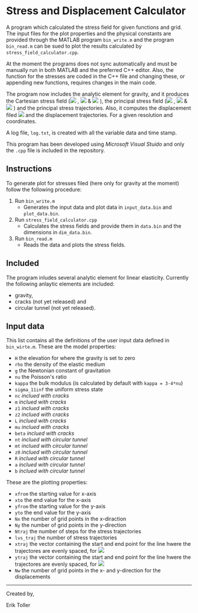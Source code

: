 # Stress and Displacement Calculator
A program which calculated the stress field for given functions and grid. The input files for the plot properties and the physical constants are provided through the MATLAB program `bin_write.m` and the program `bin_read.m` can be sued to plot the results calculated by `stress_field_calculator.cpp`.

At the moment the programs does not sync automatically and must be manually run in both MATLAB and the preferred C++ editor. Also, the function for the stresses are coded in the C++ file and changing these, or appending new functions, requires changes in the main code. 

The program now includes the analytic element for gravity, and it produces the Cartesian stress field (<img src="https://latex.codecogs.com/gif.latex?\sigma_{11}"/> , <img src="https://latex.codecogs.com/gif.latex?\sigma_{22}"/>  & <img src="https://latex.codecogs.com/gif.latex?\sigma_{12}"/> ), the principal stress field (<img src="https://latex.codecogs.com/gif.latex?\sigma_{1}"/> , <img src="https://latex.codecogs.com/gif.latex?\sigma_{2}"/>  & <img src="https://latex.codecogs.com/gif.latex?\theta_{p}"/> ) and the principal stress trajectories. Also, it computes the displacement filed <img src="https://latex.codecogs.com/gif.latex?w"/> and the displacement trajectories. For a given resolution and coordinates.

A log file, `log.txt`, is created with all the variable data and time stamp.

This program has been developed using *Microsoft Visual Stuido* and only the `.cpp` file is included in the repository. 

## Instructions
To generate plot for stresses filed (here only for gravity at the moment) follow the following procedure:
1. Run `bin_write.m`
   - Generates the input data and plot data in `input_data.bin` and `plot_data.bin`.
2. Run `stress_field_calculator.cpp`
   - Calculates the stress fields and provide them in `data.bin` and the dimensions in `dim_data.bin`.
3. Run `bin_read.m`
   - Reads the data and plots the stress fields.
   
## Included
The program inludes several analytic element for linear elasticity. Currently the following anlaytic elements are included:
- gravity,
- cracks (not yet released) and
- circular tunnel (not yet released).

## Input data
This list contains all the definitions of the user input data defined in `bin_wirte.m`. These are the model properties:
- `H` the elevation for where the gravity is set to zero
- `rho` the density of the elastic medium
- `g` the Newtonian constant of gravitation
- `nu` the Poisson's ratio
- `kappa` the bulk modulus (is calculated by default with `kappa = 3-4*nu`)
- `sigma_11inf` the uniform stress state
- `nc` *inclued with cracks*
- `m` *inclued with cracks*
- `z1` *inclued with cracks*
- `z2` *inclued with cracks*
- `L` *inclued with cracks*
- `mu` *inclued with cracks*
- `beta` *inclued with cracks*
- `nt` *inclued with circular tunnel*
- `mt` *inclued with circular tunnel*
- `z0` *inclued with circular tunnel*
- `R` *inclued with circular tunnel*
- `a` *inclued with circular tunnel*
- `b` *inclued with circular tunnel*

These are the plotting properties:
- `xfrom` the starting value for x-axis
- `xto` the end value for the x-axis
- `yfrom` the starting value for the y-axis
- `yto` the end value for the y-axis
- `Nx` the number of grid points in the x-diraction
- `Ny` the number of grid points in the y-direction
- `Ntraj` the number of steps for the stress trajectories
- `lvs_traj` the number of stress trajectories
- `xtraj` the vector containing the start and end point for the line hwere the trajectores are evenly spaced, for <img src="https://latex.codecogs.com/gif.latex?\sigma_{1}"/>
- `ytraj` the vector containing the start and end point for the line hwere the trajectores are evenly spaced, for <img src="https://latex.codecogs.com/gif.latex?\sigma_{2}"/>
- `Nw` the number of grid points in the x- and y-direction for the displacements

__________________________________________________________________________________________
Created by,

Erik Toller
